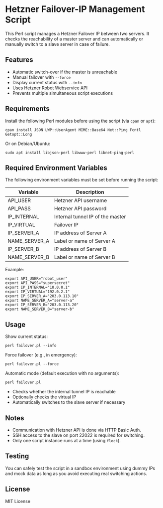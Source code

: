 Hetzner Failover-IP Management Script
=====================================

This Perl script manages a Hetzner Failover IP between two servers. It checks the reachability of a master server and can automatically or manually switch to a slave server in case of failure.

Features
--------

- Automatic switch-over if the master is unreachable
- Manual failover with `--force`
- Display current status with `--info`
- Uses Hetzner Robot Webservice API
- Prevents multiple simultaneous script executions

Requirements
------------

Install the following Perl modules before using the script (via `cpan` or `apt`):

    cpan install JSON LWP::UserAgent MIME::Base64 Net::Ping Fcntl Getopt::Long

Or on Debian/Ubuntu:

    sudo apt install libjson-perl libwww-perl libnet-ping-perl

Required Environment Variables
------------------------------

The following environment variables must be set before running the script:

| Variable         | Description                          |
|------------------|--------------------------------------|
| API_USER         | Hetzner API username                 |
| API_PASS         | Hetzner API password                 |
| IP_INTERNAL      | Internal tunnel IP of the master     |
| IP_VIRTUAL       | Failover IP                          |
| IP_SERVER_A      | IP address of Server A               |
| NAME_SERVER_A    | Label or name of Server A            |
| IP_SERVER_B      | IP address of Server B               |
| NAME_SERVER_B    | Label or name of Server B            |

Example:

    export API_USER="robot_user"
    export API_PASS="supersecret"
    export IP_INTERNAL="10.0.0.1"
    export IP_VIRTUAL="192.0.2.1"
    export IP_SERVER_A="203.0.113.10"
    export NAME_SERVER_A="server-a"
    export IP_SERVER_B="203.0.113.20"
    export NAME_SERVER_B="server-b"

Usage
-----

Show current status:

    perl failover.pl --info

Force failover (e.g., in emergency):

    perl failover.pl --force

Automatic mode (default execution with no arguments):

    perl failover.pl

- Checks whether the internal tunnel IP is reachable
- Optionally checks the virtual IP
- Automatically switches to the slave server if necessary

Notes
-----

- Communication with Hetzner API is done via HTTP Basic Auth.
- SSH access to the slave on port 22022 is required for switching.
- Only one script instance runs at a time (using `flock`).

Testing
-------

You can safely test the script in a sandbox environment using dummy IPs and mock data as long as you avoid executing real switching actions.

License
-------

MIT License
